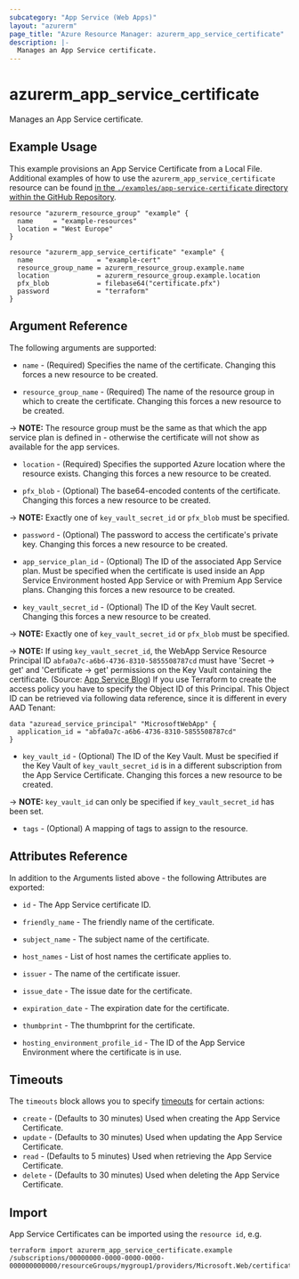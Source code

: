 ```yaml
---
subcategory: "App Service (Web Apps)"
layout: "azurerm"
page_title: "Azure Resource Manager: azurerm_app_service_certificate"
description: |-
  Manages an App Service certificate.
---
```


# azurerm_app_service_certificate

Manages an App Service certificate.

## Example Usage

This example provisions an App Service Certificate from a Local File. Additional examples of how to use the `azurerm_app_service_certificate` resource can be found [in the `./examples/app-service-certificate` directory within the GitHub Repository](https://github.com/aoshfan/terraform-provider-customazurerm/tree/main/examples/app-service-certificate).

```hcl
resource "azurerm_resource_group" "example" {
  name     = "example-resources"
  location = "West Europe"
}

resource "azurerm_app_service_certificate" "example" {
  name                = "example-cert"
  resource_group_name = azurerm_resource_group.example.name
  location            = azurerm_resource_group.example.location
  pfx_blob            = filebase64("certificate.pfx")
  password            = "terraform"
}
```

## Argument Reference

The following arguments are supported:

- `name` - (Required) Specifies the name of the certificate. Changing this forces a new resource to be created.

- `resource_group_name` - (Required) The name of the resource group in which to create the certificate. Changing this forces a new resource to be created.

-> **NOTE:** The resource group must be the same as that which the app service plan is defined in - otherwise the certificate will not show as available for the app services.

- `location` - (Required) Specifies the supported Azure location where the resource exists. Changing this forces a new resource to be created.

- `pfx_blob` - (Optional) The base64-encoded contents of the certificate. Changing this forces a new resource to be created.

-> **NOTE:** Exactly one of `key_vault_secret_id` or `pfx_blob` must be specified.

- `password` - (Optional) The password to access the certificate's private key. Changing this forces a new resource to be created.

- `app_service_plan_id` - (Optional) The ID of the associated App Service plan. Must be specified when the certificate is used inside an App Service Environment hosted App Service or with Premium App Service plans. Changing this forces a new resource to be created.

- `key_vault_secret_id` - (Optional) The ID of the Key Vault secret. Changing this forces a new resource to be created.

-> **NOTE:** Exactly one of `key_vault_secret_id` or `pfx_blob` must be specified.

-> **NOTE:** If using `key_vault_secret_id`, the WebApp Service Resource Principal ID `abfa0a7c-a6b6-4736-8310-5855508787cd` must have 'Secret -> get' and 'Certificate -> get' permissions on the Key Vault containing the certificate. (Source: [App Service Blog](https://azure.github.io/AppService/2016/05/24/Deploying-Azure-Web-App-Certificate-through-Key-Vault.html)) If you use Terraform to create the access policy you have to specify the Object ID of this Principal. This Object ID can be retrieved via following data reference, since it is different in every AAD Tenant:

```hcl
data "azuread_service_principal" "MicrosoftWebApp" {
  application_id = "abfa0a7c-a6b6-4736-8310-5855508787cd"
}
```

- `key_vault_id` - (Optional) The ID of the Key Vault. Must be specified if the Key Vault of `key_vault_secret_id` is in a different subscription from the App Service Certificate. Changing this forces a new resource to be created.

-> **NOTE:** `key_vault_id` can only be specified if `key_vault_secret_id` has been set.

- `tags` - (Optional) A mapping of tags to assign to the resource.

## Attributes Reference

In addition to the Arguments listed above - the following Attributes are exported:

- `id` - The App Service certificate ID.

- `friendly_name` - The friendly name of the certificate.

- `subject_name` - The subject name of the certificate.

- `host_names` - List of host names the certificate applies to.

- `issuer` - The name of the certificate issuer.

- `issue_date` - The issue date for the certificate.

- `expiration_date` - The expiration date for the certificate.

- `thumbprint` - The thumbprint for the certificate.

- `hosting_environment_profile_id` - The ID of the App Service Environment where the certificate is in use.

## Timeouts

The `timeouts` block allows you to specify [timeouts](https://www.terraform.io/language/resources/syntax#operation-timeouts) for certain actions:

- `create` - (Defaults to 30 minutes) Used when creating the App Service Certificate.
- `update` - (Defaults to 30 minutes) Used when updating the App Service Certificate.
- `read` - (Defaults to 5 minutes) Used when retrieving the App Service Certificate.
- `delete` - (Defaults to 30 minutes) Used when deleting the App Service Certificate.

## Import

App Service Certificates can be imported using the `resource id`, e.g.

```shell
terraform import azurerm_app_service_certificate.example /subscriptions/00000000-0000-0000-0000-000000000000/resourceGroups/mygroup1/providers/Microsoft.Web/certificates/certificate1
```
